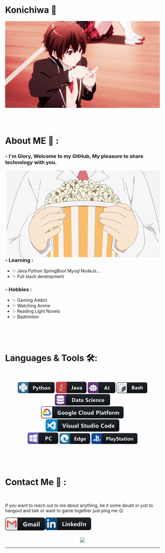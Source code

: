 # Konichiwa 👋

<div align="center">
<img hight="300" width="700" alt="GIF" align="center" src="https://github.com/Glory1020/Glory1020/blob/main/assets/35467.gif">
</div>

</br>
</br>
</br>


# About ME 💬 :

### - I'm Glory, Welcome to my GitHub, My pleasure to share technology with you.

<img hight="500" width="500" alt="GIF" align="right" src="https://github.com/Glory1020/Glory1020/blob/main/assets/15682.gif">

### - Learning :
- ✨ Java Python SpringBoot Mysql NodeJs...
- ✨ Full stack development

### - Hobbies : 
- ✨ Gaming Addict
- ✨ Watching Anime
- ✨ Reading Light Novels
- ✨ Badminton

</br>
</br>
</br>



# Languages & Tools 🛠:
</br>

<p align="center">

<!-- For more icons please follow  https://github.com/MikeCodesDotNET/ColoredBadges -->
<img src="https://github.com/Glory1020/Glory1020/blob/main/assets/icons/python.png" alt="python" width="120" hight="50">
<img src="https://github.com/Glory1020/Glory1020/blob/main/assets/icons/java.png" alt="java"  width="100" hight="50">
<img src="https://github.com/Glory1020/Glory1020/blob/main/assets/icons/ai.png" alt="AI" width="90" hight="50">
<img src="https://github.com/Glory1020/Glory1020/blob/main/assets/icons/bash.png" alt="bash" width="100" hight="50">
<img src="https://github.com/Glory1020/Glory1020/blob/main/assets/icons/datascience.png" alt="datascience" width="180" hight="50">
</br>
<img src="https://github.com/Glory1020/Glory1020/blob/main/assets/icons/google_cloud_platform.png" alt="google_cloud_platform" width="270" hight="50">
<img src="https://github.com/Glory1020/Glory1020/blob/main/assets/icons/visualstudio_code.png" alt="visualstudio_code" width="240" hight="50">
</br>
<img src="https://github.com/Glory1020/Glory1020/blob/main/assets/icons/pc.png" alt="pc" width="100" hight="50">
<img src="https://github.com/Glory1020/Glory1020/blob/main/assets/icons/edge.png" alt="edge" width="100" hight="50">
<img src="https://github.com/Glory1020/Glory1020/blob/main/assets/icons/playstation@3x.png" alt="playstation" width="150" hight="50">
</p>
</br>
</br>
</br>



# Contact Me 💬 :

<p>
 </br>


If you want to reach out to me about anything, be it some doubt or just to hangout and talk or want to game together just ping me 😉.

<a href="mailto:363323781@qq.com">
 <img align="left" alt="Gmail" width="130" hight="100" src="https://github.com/Glory1020/Glory1020/blob/main/assets/icons/gmail.png" />
</a>
<a href="https://github.com/Glory1020/">
  <img align="left" alt="Linkedin" width="150" hight="100" src="https://github.com/Glory1020/Glory1020/blob/main/assets/icons/linkedin.png" />
</br>
</br>
</br>
</a>



<p align="center" >  
  <a href="https://github.com/anuraghazra/github-readme-stats"> 
<img  src="https://github-readme-stats.vercel.app/api?username=Xx-Ashutosh-xX&&show_icons=true&theme=radical"/>
  </a>
  </p>

*************